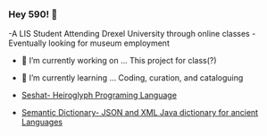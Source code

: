 ### Hey 590! 👋

-A LIS Student Attending Drexel University through online classes
-Eventually looking for museum employment

- 🔭 I’m currently working on ... This project for class(?)
- 🌱 I’m currently learning ... Coding, curation, and cataloguing

- [Seshat- Heiroglyph Programing Language](https://github.com/puzzlet/seshat)

- [Semantic Dictionary- JSON and XML Java dictionary for ancient Languages](https://github.com/situx/SemanticDictionary)
